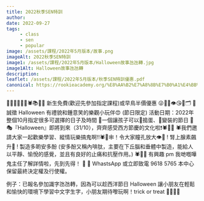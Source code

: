 ```yaml
---
title: 2022秋季SEN特訓
author:
date: 2022-09-27
tags: 
     - class
     - sen
     - popular
image: /assets/課程/2022年5月版本/故事.png
imageAlt: 2022秋季SEN特訓
image1: /assets/課程/2022年5月版本/Halloween故事氹氹轉.jpg
image1Alt: Halloween故事氹氹轉
description: 
leaflet: /assets/課程/2022年5月版本/秋季SEN特訓優惠.pdf
canonical: https://rookieacademy.org/%E8%AA%B2%E7%A8%8B%E7%B0%A1%E4%BB%8B/Halloween%E6%95%85%E4%BA%8B%E6%B0%B9%E6%B0%B9%E8%BD%89/
---
```


🎃🙃🧟‍♀️🎉😍🕷📚🐾🦂 新生免費(歡迎先參加指定課程)或早鳥半價優惠 😜🌸🐡👁😘🎃🗂
🍬誠徵 Halloween 有禮貌和鍾意笑的樂觀小玩伴😍  (節日限定)
活動日期：2022年整個10月指定很多可選擇的日子及時間
🎃一個讓孩子可以🥁搗蛋、🕺變裝的節日 👯🎭『Halloween』即將到來（31/10），齊齊感受西方節慶的文化啦❗🕷🧟‍♀️
🕷️我們邀請大家一起歡樂學習、縱情玩樂搞鬼啊!!🕷🦂🕸！令大家瞳孔放大👁🎉 ! 腎上腺素飆升🎃 ! 製造多啲安多酚 (安多酚又稱內啡肽，主要在下丘腦和垂體中製造，能給人以平靜、愉悅的感覺，並且有良好的止痛和抗壓作用。)
🕷🧟‍♀️ 有興趣 pm 我哋嘅嘩鬼主任了解詳情啦，先到先得！ 🎃 🤪 
WhastsApp  或立即致電 9618 5765
本中心保留最終決定權及行使權。

例子：已報名參加識字氹氹轉，因為可以趁西洋節日 Halloween 讓小朋友在輕鬆和愉快的環境下學習中文字生字，小朋友期待嚟玩啊！trick or treat 🦂🤪🎃🎪